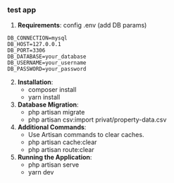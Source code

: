 ### test app

1. **Requirements**: config .env (add DB params)
```env
DB_CONNECTION=mysql
DB_HOST=127.0.0.1
DB_PORT=3306
DB_DATABASE=your_database
DB_USERNAME=your_username
DB_PASSWORD=your_password
```
2. **Installation**:
   - composer install
   - yarn install
3. **Database Migration**:
   - php artisan migrate
   - php artisan csv:import privat/property-data.csv
4. **Additional Commands**:
   - Use Artisan commands to clear caches.
	- php artisan cache:clear
	- php artisan route:clear
5. **Running the Application**:
   - php artisan serve
   - yarn dev

